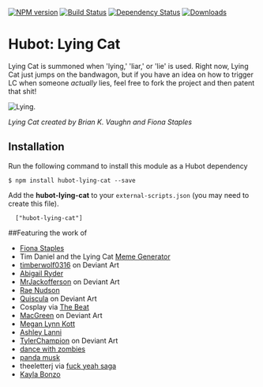 [![NPM version](http://img.shields.io/npm/v/hubot-business-cat.svg?style=flat)](https://www.npmjs.org/package/hubot-business-cat)
[![Build Status](http://img.shields.io/travis/hubot-scripts/hubot-business-cat.svg?style=flat)](https://travis-ci.org/hubot-scripts/hubot-business-cat)
[![Dependency Status](http://img.shields.io/david/hubot-scripts/hubot-business-cat.svg?style=flat)](https://david-dm.org/hubot-scripts/hubot-business-cat)
[![Downloads](http://img.shields.io/npm/dm/hubot-business-cat.svg?style=flat)](https://www.npmjs.org/package/hubot-business-cat)

# Hubot: Lying Cat

Lying Cat is summoned when 'lying,' 'liar,' or 'lie' is used. Right now, Lying Cat just jumps on the bandwagon, but if you have an idea on how to trigger LC when someone *actually* lies, feel free to fork the project and then patent that shit!

![Lying.](http://girlsgonegeek.files.wordpress.com/2014/01/lying-cat-by-fiona-staples.jpg?w=584&h=825)

*Lying Cat created by Brian K. Vaughn and Fiona Staples*

## Installation

Run the following command to install this module as a Hubot dependency

```
$ npm install hubot-lying-cat --save
```

Add the **hubot-lying-cat** to your `external-scripts.json` (you may need to create this file).
```
  ["hubot-lying-cat"]
```

##Featuring the work of
- [Fiona Staples](http://fionastaples.tumblr.com/)
- Tim Daniel and the Lying Cat [Meme Generator](http://memegenerator.net/Lying-Cat)
- [timberwolf0316](http://timberwolf0316.deviantart.com/art/Lying-Cat-400791291) on Deviant Art
- [Abigail Ryder](http://dumpylittlerobot.com/)
- [MrJackofferson](http://mrjackofferson.deviantart.com/art/Saga-Lying-Cat-393626931) on Deviant Art
- [Rae Nudson](http://raesdays.com/2013/08/14/lying-cat-embroidery-no-14/)
- [Quiscula](http://quiscula.deviantart.com/art/Lying-Cat-Saga-411602268) on Deviant Art
- Cosplay via [The Beat](http://comicsbeat.com/thought-bubble-2013-the-pretty-much-almost-full-report-2/)
- [MacGreen](http://macgreen.deviantart.com/art/Honest-Cat-406622932) on Deviant Art
- [Megan Lynn Kott](http://meganlynnkott.com/post/62417557028/fan-art-i-made-inspired-by-lying-cat-a-character)
- [Ashley Lanni](https://www.etsy.com/shop/AshleyLanniArt)
- [TylerChampion](http://tylerchampion.deviantart.com/art/The-Will-and-Lying-Cat-355354154) on Deviant Art
- [dance with zombies](http://dancewithzombies.storenvy.com/products/5885662-custom-munny-saga-lying-cat)
- [panda musk](http://pandamusk.tumblr.com/post/91452837663/lying-cat)
- theeletterj via [fuck yeah saga](http://fyeahsaga.tumblr.com/post/47832386366/theeletterj-lying-cat-funnies-fanart-friday)
- [Kayla Bonzo](http://kaylabonzo.com/wp/wp-content/uploads/2014/09/lying-cat.png)
